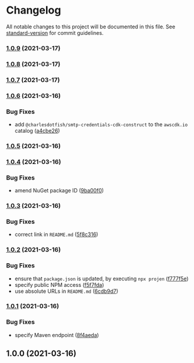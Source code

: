 # Changelog

All notable changes to this project will be documented in this file. See [standard-version](https://github.com/conventional-changelog/standard-version) for commit guidelines.

### [1.0.9](https://github.com/charlesdotfish/smtp-credentials-cdk-construct/compare/v1.0.8...v1.0.9) (2021-03-17)

### [1.0.8](https://github.com/charlesdotfish/smtp-credentials-cdk-construct/compare/v1.0.7...v1.0.8) (2021-03-17)

### [1.0.7](https://github.com/charlesdotfish/smtp-credentials-cdk-construct/compare/v1.0.6...v1.0.7) (2021-03-17)

### [1.0.6](https://github.com/charlesdotfish/smtp-credentials-cdk-construct/compare/v1.0.5...v1.0.6) (2021-03-16)


### Bug Fixes

* add `@charlesdotfish/smtp-credentials-cdk-construct` to the `awscdk.io` catalog ([a4cbe26](https://github.com/charlesdotfish/smtp-credentials-cdk-construct/commit/a4cbe26fbf2074536b0aa4d63e7743a0733a824a))

### [1.0.5](https://github.com/charlesdotfish/smtp-credentials-cdk-construct/compare/v1.0.4...v1.0.5) (2021-03-16)

### [1.0.4](https://github.com/charlesdotfish/smtp-credentials-cdk-construct/compare/v1.0.3...v1.0.4) (2021-03-16)


### Bug Fixes

* amend NuGet package ID ([9ba00f0](https://github.com/charlesdotfish/smtp-credentials-cdk-construct/commit/9ba00f0e4f42cecba32a7ea84409908293ff3d10))

### [1.0.3](https://github.com/charlesdotfish/smtp-credentials-cdk-construct/compare/v1.0.2...v1.0.3) (2021-03-16)


### Bug Fixes

* correct link in `README.md` ([5f8c316](https://github.com/charlesdotfish/smtp-credentials-cdk-construct/commit/5f8c3166d220c8af1f1760004ceeb8a85baeacaf))

### [1.0.2](https://github.com/charlesdotfish/smtp-credentials-cdk-construct/compare/v1.0.1...v1.0.2) (2021-03-16)


### Bug Fixes

* ensure that `package.json` is updated, by executing `npx projen` ([f777f5e](https://github.com/charlesdotfish/smtp-credentials-cdk-construct/commit/f777f5e352c55425d4b0be523ab673382108978c))
* specify public NPM access ([f5f7fda](https://github.com/charlesdotfish/smtp-credentials-cdk-construct/commit/f5f7fda3b5bb28652254e358998ec00631a84482))
* use absolute URLs in `README.md` ([6cdb9d7](https://github.com/charlesdotfish/smtp-credentials-cdk-construct/commit/6cdb9d716ec62f6fe6dc0d0515eb29709f8af030))

### [1.0.1](https://github.com/charlesdotfish/smtp-credentials-cdk-construct/compare/v1.0.0...v1.0.1) (2021-03-16)


### Bug Fixes

* specify Maven endpoint ([8f4aeda](https://github.com/charlesdotfish/smtp-credentials-cdk-construct/commit/8f4aedac378e72317f2b5c4e922c1a2b4619695d))

## 1.0.0 (2021-03-16)
